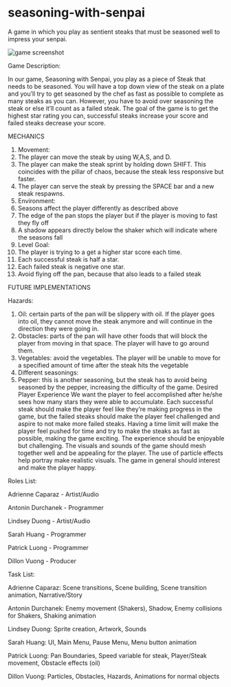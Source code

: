 # seasoning-with-senpai
A game in which you play as sentient steaks that must be seasoned well to impress your senpai.

![game screenshot](https://raw.githubusercontent.com/mezzofarte/seasoning-with-senpai/master/Assets/screenshot.png)

Game Description:

In our game, Seasoning with Senpai, you play as a piece of Steak that needs to be seasoned.
You will have a top down view of the steak on a plate and you’ll try to get seasoned by the chef
as fast as possible to complete as many steaks as you can. However, you have to avoid over
seasoning the steak or else it’ll count as a failed steak. The goal of the game is to get the
highest star rating you can, successful steaks increase your score and failed steaks decrease
your score.

MECHANICS

1. Movement:
1. The player can move the steak by using W,A,S, and D.
2. The player can make the steak sprint by holding down SHIFT. This coincides with
the pillar of chaos, because the steak less responsive but faster.
3. The player can serve the steak by pressing the SPACE bar and a new steak
respawns.
2. Environment:
1. Seasons affect the player differently as described above
2. The edge of the pan stops the player but if the player is moving to fast they fly off
3. A shadow appears directly below the shaker which will indicate where the
seasons fall
3. Level Goal:
1. The player is trying to a get a higher star score each time.
2. Each successful steak is half a star.
3. Each failed steak is negative one star.
4. Avoid flying off the pan, because that also leads to a failed steak

FUTURE IMPLEMENTATIONS

Hazards:
1. Oil: certain parts of the pan will be slippery with oil. If the player goes into oil,
they cannot move the steak anymore and will continue in the direction they were
going in.
2. Obstacles: parts of the pan will have other foods that will block the player from
moving in that space. The player will have to go around them.
3. Vegetables: avoid the vegetables. The player will be unable to move for a
specified amount of time after the steak hits the vegetable
2. Different seasonings:
1. Pepper: this is another seasoning, but the steak has to avoid being seasoned by
the pepper, increasing the difficulty of the game.
Desired Player Experience
We want the player to feel accomplished after he/she sees how many stars they were able to
accumulate. Each successful steak should make the player feel like they’re making progress in
the game, but the failed steaks should make the player feel challenged and aspire to not make
more failed steaks. Having a time limit will make the player feel pushed for time and try to make
the steaks as fast as possible, making the game exciting. The experience should be enjoyable
but challenging. The visuals and sounds of the game should mesh together well and be
appealing for the player. The use of particle effects help portray make realistic visuals. The
game in general should interest and make the player happy.

Roles List:

Adrienne Caparaz - Artist/Audio

Antonin Durchanek - Programmer

Lindsey Duong - Artist/Audio

Sarah Huang - Programmer

Patrick Luong - Programmer

Dillon Vuong - Producer

Task List:

Adrienne Caparaz: Scene transitions, Scene building, Scene transition animation, Narrative/Story

Antonin Durchanek: Enemy movement (Shakers), Shadow, Enemy collisions for Shakers, Shaking animation

Lindsey Duong: Sprite creation, Artwork, Sounds

Sarah Huang: UI, Main Menu, Pause Menu, Menu button animation

Patrick Luong: Pan Boundaries, Speed variable for steak, Player/Steak movement, Obstacle effects (oil)

Dillon Vuong: Particles, Obstacles, Hazards, Animations for normal objects
